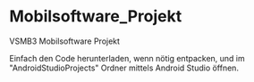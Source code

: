 # Mobilsoftware_Projekt
VSMB3 Mobilsoftware Projekt

Einfach den Code herunterladen, wenn nötig entpacken, und im "AndroidStudioProjects" Ordner mittels Android Studio öffnen.
